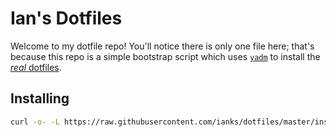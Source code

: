 # Ian's Dotfiles

Welcome to my dotfile repo! You'll notice there is only one file here; that's
because this repo is a simple bootstrap script which uses
[`yadm`](https://yadm.io/) to install the [*real* dotfiles](https://github.com/ianks/dotfiles-repo).

## Installing

```sh
curl -o- -L https://raw.githubusercontent.com/ianks/dotfiles/master/install.sh | sh
```
